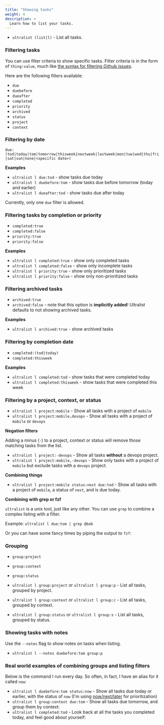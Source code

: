 ```yaml
---
title: "Showing tasks"
weight: 4
description: >
  Learn how to list your tasks.
---
```


* `ultralist (list|l)` - List all tasks.

### Filtering tasks

You can use filter criteria to show specific tasks.  Filter criteria is in the form of `thing:value`, much like [the syntax for filtering Github issues](https://docs.github.com/en/github/managing-your-work-on-github/using-search-to-filter-issues-and-pull-requests).

Here are the following filters available:

* `due`
* `duebefore`
* `dueafter`
* `completed`
* `priority`
* `archived`
* `status`
* `project`
* `context`


### Filtering by date

`due:(tod|today|tom|tomorrow|thisweek|nextweek|lastweek|mon|tue|wed|thu|fri|sat|sun|none|<specific date>)`

**Examples**

* `ultralist l due:tod` - show tasks due today
* `ultralist l duebefore:tom` - show tasks due before tomorrow (today and earlier)
* `ultralist l dueafter:tod` - show tasks due after today

Currently, only one `due` filter is allowed.

### Filtering tasks by completion or priority

* `completed:true`
* `completed:false`
* `priority:true`
* `priority:false`

**Examples**

* `ultralist l completed:true` - show only completed tasks
* `ultralist l completed:false` - show only incomplete tasks
* `ultralist l priority:true` - show only prioritized tasks
* `ultralist l priority:false` - show only non-prioritized tasks

### Filtering archived tasks

* `archived:true`
* `archived:false` - note that this option is **implicitly added**!  Ultralist defaults to not showing archived tasks.

**Examples**

* `ultralist l archived:true` - show archived tasks

### Filtering by completion date

* `completed:(tod|today)`
* `completed:thisweek`

**Examples**

* `ultralist l completed:tod` - show tasks that were completed today
* `ultralist l completed:thisweek` - show tasks that were completed this week

### Filtering by a project, context, or status

* `ultralist l project:mobile` - Show all tasks with a project of `mobile`
* `ultralist l project:mobile,devops` - Show all tasks with a project of `mobile` or `devops`

**Negation filters**

Adding a minus (`-`) to a project, context or status will remove those matching tasks from the list.

* `ultralist l project:-devops` - Show all tasks **without** a devops project.
* `ultralist l project:mobile,-devops` - Show only tasks with a project of `mobile` but exclude tasks with a `devops` project.

**Combining things**

* `ultralist l project:mobile status:next due:tod` - Show all tasks with a project of `mobile`, a status of `next`, and is due today.

**Combining with grep or fzf**

`ultralist` is a unix tool, just like any other.  You can use `grep` to combine a complex listing with a filter.

Example: `ultralist l due:tom | grep @bob`

Or you can have some fancy times by piping the output to `fzf`:

### Grouping

* `group:project`
* `group:context`
* `group:status`

* `ultralist l group:project` or `ultralist l group:p` - List all tasks, grouped by project.
* `ultralist l group:context` or `ultralist l group:c` - List all tasks, grouped by context.
* `ultralist l group:status` or `ultralist l group:s` - List all tasks, grouped by status.

### Showing tasks with notes

Use the `--notes` flag to show notes on tasks when listing.


* `ultralist l --notes duebefore:tom group:p`

### Real world examples of combining groups and listing filters


Below is the command I run every day.  So often, in fact, I have an alias for it called `now`:

* `ultralist l duebefore:tom status:now` - Show all tasks due today or earlier, with the status of `now` (I'm using [now/next/later](https://medium.com/adventures-in-consumer-technology/getting-things-done-the-now-next-later-framework-9cc786b4fad8) for prioritization)
* `ultralist l group:context due:tom` - Show all tasks due tomorrow, and group them by context:
* `ultralist l completed:tod` - Look back at all the tasks you completed today, and feel good about yourself:


